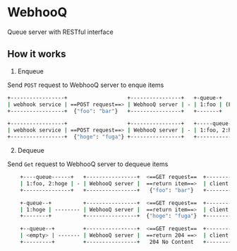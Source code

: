 # WebhooQ

Queue server with RESTful interface 

## How it works

1. Enqueue

Send `POST` request to WebhooQ server to enque items

```sh
+-----------------+                   +----------------+   +-queue-+
| webhook service | ==POST request==> | WebhooQ server | - | 1:foo | (Enque foo)
+-----------------+  {"foo": "bar"}   +----------------+   +-------+

+-----------------+                   +----------------+   +-----queue-----+
| webhook service | ==POST request==> | WebhooQ server | - | 1:foo, 2:hoge | (Enque hoge)
+-----------------+  {"hoge": "fuga"} +----------------+   +---------------+
```

2. Dequeue

Send `Get` request to WebhooQ server to dequeue items

```sh
    +----queue------+   +----------------+  <==GET request==  +--------+
    | 1:foo, 2:hoge | - | WebhooQ server |  ==return item==>  | client | (Deque foo)
    +---------------+   +----------------+   {"foo": "bar"}   +--------+

    +-queue--+          +----------------+  <==GET request==  +--------+
    | 1:hoge | -------- | WebhooQ server |  ==return item==>  | client | (Deque hoge)
    +--------+          +----------------+  {"hoge": "fuga"}  +--------+

    +--queue--+         +----------------+  <==GET request==  +--------+
    | <empty> | ------- | WebhooQ server |  ==return 204 ==>  | client | (cannot Deque)
    +---------+         +----------------+   204 No Content   +--------+
```